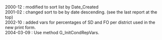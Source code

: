 2000-12 : modified to sort list by Date_Created  2001-02 : changed sort to be by date descending. (see the last report at the top)  2002-10 : added vars for percentages of SD and FO per district used in the new print form.  2004-03-09 : Use method G_InitCondRepVars.